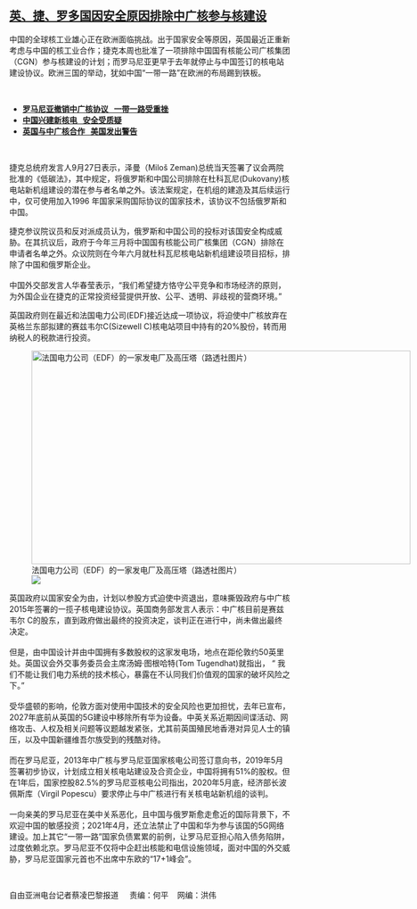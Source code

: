 <!--1633113720000-->
[英、捷、罗多国因安全原因排除中广核参与核建设](https://www.rfa.org/mandarin/yataibaodao/junshiwaijiao/cl-10012021141940.html)
------

<p></p><p>中国的全球核工业雄心正在欧洲面临挑战。出于国家安全等原因，英国最近正重新考虑与中国的核工业合作；捷克本周也批准了一项排除中国国有核能公司广核集团（<span>CGN</span>）参与核建设的计划；而罗马尼亚更早于去年就停止与中国签订的核电站建设协议。欧洲三国的举动，犹如中国“一带一路”在欧洲的布局踢到铁板。</p><p><br/></p><ul><li><a href="https://www.rfa.org/mandarin/yataibaodao/junshiwaijiao/cle-06132020123729.html"><strong>罗马尼亚撤销中广核协议   一带一路受重挫</strong></a></li><li><strong><a href="https://www.rfa.org/mandarin/yataibaodao/huanjing/gf1-02012019100816.html">中国兴建新核电   安全受质疑</a></strong></li><li><strong><a href="https://www.rfa.org/mandarin/Xinwen/3-10252018144022.html">英国与中广核合作   美国发出警告</a></strong></li></ul><p><br/></p><p>捷克总统府发言人<span>9</span><span>月</span><span>27</span><span>日表示，泽曼（</span><span>Miloš Zeman)</span><span>总统当天签署了议会两院批准的《低碳法》，其中规定，将俄罗斯和中国公司排除在杜科瓦尼</span><span>(Dukovany)</span><span>核电站新机组建设的潜在参与者名单之外。该法案规定，在机组的建造及其后续运行中，仅可使用加入</span><span>1996 </span><span>年国家采购国际协议的国家技术，该协议不包括俄罗斯和中国。</span></p><p><span><span><span>捷克参议院议员和反对派成员认为，俄罗斯和中国公司的投标对该国安全构成威胁。在其抗议后，政府于今年三</span></span>月将中国国有核能公司广核集团（CGN）排除在申请者名单之外。众议院则在今年六月就杜科瓦尼核电站新机组建设项目招标，排除了中国和俄罗斯企业。</span><span><br/><br/></span><span>中国外交部发言人华春莹表示，</span><span>“</span><span>我们希望捷方恪守公平竞争和市场经济的原则，为外国企业在捷克的正常投资经营提供开放、公平、透明、非歧视的营商环境。</span><span>”</span></p><p><span><span><span>英国政府则在最近和法国电力公司</span></span>(EDF)接近达成一项协议，将迫使中广核放弃在英格兰东部拟建的赛兹韦尔C(Sizewell C)核电站项目中持有的20%股份，转而用纳税人的税款进行投资。</span></p><p><span><figure class="image-richtext image-inline captioned" style="width:680px;"><img alt="法国电力公司（EDF）的一家发电厂及高压塔（路透社图片）" height="383" src="https://www.rfa.org/mandarin/yataibaodao/junshiwaijiao/cl-10012021141940.html/cl1001h.jpg/@@images/04172dee-7715-447f-a54b-0933b178ab4f.jpeg" title="cl1001h.jpg" width="680"/><figcaption class="image-caption">法国电力公司（EDF）的一家发电厂及高压塔（路透社图片）</figcaption><small></small><div id="zoomattribute"><a data-caption="法国电力公司（EDF）的一家发电厂及高压塔（路透社图片）" data-fancybox="" href="https://www.rfa.org/mandarin/yataibaodao/junshiwaijiao/cl-10012021141940.html/cl1001h.jpg" id="single_image" title="法国电力公司（EDF）的一家发电厂及高压塔（路透社图片）"><img src="/++plone++rfa-resources/img/icon-zoom.png"/></a></div></figure></span></p><p><span><span><span>英国政府以国家安全为由，计划以参股方式迫使中资退出，意味撕毁政府与中广核</span></span>2015年签署的一揽子核电建设协议。英国商务部发言人表示：中广核目前是赛兹韦尔 C的股东，直到政府做出最终的投资决定，谈判正在进行中，尚未做出最终决定。</span><span><br/><br/><span><span>但是，由中国设计并由中国拥有多数股权的这家发电场，地点在距伦敦约</span></span>50英里处。英国议会外交事务委员会主席汤姆·图根哈特(Tom Tugendhat)就指出， “ 我们不能让我们电力系统的技术核心，暴露在不认同我们价值观的国家的破坏风险之下。”<br/><br/><span><span>受华盛顿的影响，伦敦方面对使用中国技术的安全风险也更加担忧，去年已宣布，</span></span>2027年底前从英国的5G建设中移除所有华为设备。中英关系近期因间谍活动、网络攻击、人权及相关问题等议题越发紧张，尤其前英国殖民地香港对异见人士的镇压，以及中国新疆维吾尔族受到的残酷对待。</span><span><br/><br/><span><span>而在罗马尼亚，</span></span>2013年中广核与罗马尼亚国家核电公司签订意向书，2019年5月签署初步协议，计划成立相关核电站建设及合资企业，中国将拥有51%的股权。但在1年后，国家控股82.5%的罗马尼亚核电公司指出，2020年5月底，经济部长波佩斯库（Virgil Popescu）要求停止与中广核进行有关核电站新机组的谈判。</span><span><br/><br/><span><span>一向亲美的罗马尼亚在美中关系恶化，且中国与俄罗斯愈走愈近的国际背景下，不欢迎中国的敏感投资；</span></span>2021年4月，还立法禁止了中国和华为参与该国的5G网络建设。加上其它“一带一路”国家负债累累的前例，让罗马尼亚担心陷入债务陷阱，过度依赖北京。罗马尼亚不仅将中企赶出核能和电信设施领域，面对中国的外交威胁，罗马尼亚国家元首也不出席中东欧的“17+1峰会”。</span></p><p><br/></p><p><span><span><span>自由亚洲电台记者蔡凌巴黎报道     责编：何平    网编：洪伟<br/></span></span></span></p>
